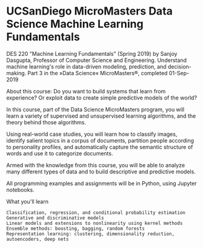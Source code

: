 # UCSanDiego MicroMasters Data Science Machine Learning Fundamentals
DES 220 "Machine Learning Fundamentals" (Spring 2019) by Sanjoy Dasgupta, Professor of Computer Science and Engineering. Understand machine learning's role in data-driven modeling, prediction, and decision-making. Part 3 in the »Data Science« MicroMasters®, completed 01-Sep-2019

About this course:
Do you want to build systems that learn from experience? Or exploit data to create simple predictive models of the world?

In this course, part of the Data Science MicroMasters program, you will learn a variety of supervised and unsupervised learning algorithms, and the theory behind those algorithms.

Using real-world case studies, you will learn how to classify images, identify salient topics in a corpus of documents, partition people according to personality profiles, and automatically capture the semantic structure of words and use it to categorize documents.

Armed with the knowledge from this course, you will be able to analyze many different types of data and to build descriptive and predictive models.

All programming examples and assignments will be in Python, using Jupyter notebooks.

What you'll learn

    Classification, regression, and conditional probability estimation
    Generative and discriminative models
    Linear models and extensions to nonlinearity using kernel methods
    Ensemble methods: boosting, bagging, random forests
    Representation learning: clustering, dimensionality reduction, autoencoders, deep nets
